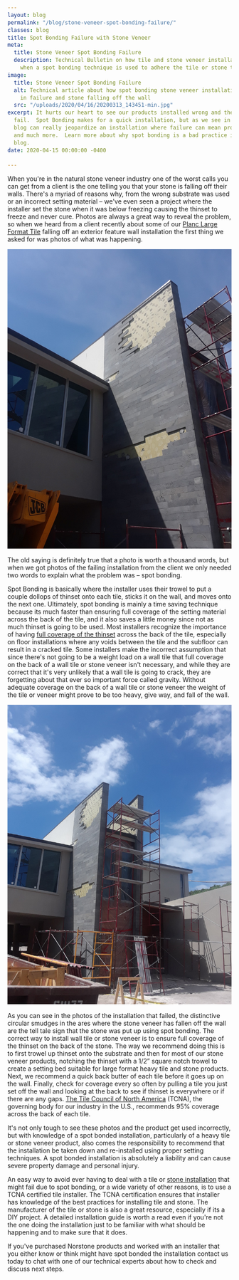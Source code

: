 ```yaml
---
layout: blog
permalink: "/blog/stone-veneer-spot-bonding-failure/"
classes: blog
title: Spot Bonding Failure with Stone Veneer
meta:
  title: Stone Veneer Spot Bonding Failure
  description: Technical Bulletin on how tile and stone veneer installations can fail
    when a spot bonding technique is used to adhere the tile or stone to the wall.
image:
  title: Stone Veneer Spot Bonding Failure
  alt: Technical article about how spot bonding stone veneer installations can result
    in failure and stone falling off the wall
  src: "/uploads/2020/04/16/20200313_143451-min.jpg"
excerpt: It hurts our heart to see our products installed wrong and then an installation
  fail.  Spot Bonding makes for a quick installation, but as we see in this week's
  blog can really jeopardize an installation where failure can mean property damage
  and much more.  Learn more about why spot bonding is a bad practice in this week's
  blog.
date: 2020-04-15 00:00:00 -0400

---
```

When you're in the natural stone veneer industry one of the worst calls you can get from a client is the one telling you that your stone is falling off their walls. There's a myriad of reasons why, from the wrong substrate was used or an incorrect setting material – we've even seen a project where the installer set the stone when it was below freezing causing the thinset to freeze and never cure. Photos are always a great way to reveal the problem, so when we heard from a client recently about some of our [Planc Large Format Tile](https://www.norstoneusa.com/products/large-format-stone-veneer/) falling off an exterior feature wall installation the first thing we asked for was photos of what was happening.

![Stone Veneer Installation on an exterior feature wall failing due to a spot bonding installation technique](/uploads/2020/04/16/20200313_143451-min.jpg)

The old saying is definitely true that a photo is worth a thousand words, but when we got photos of the failing installation from the client we only needed two words to explain what the problem was – spot bonding.

Spot Bonding is basically where the installer uses their trowel to put a couple dollops of thinset onto each tile, sticks it on the wall, and moves onto the next one. Ultimately, spot bonding is mainly a time saving technique because its much faster than ensuring full coverage of the setting material across the back of the tile, and it also saves a little money since not as much thinset is going to be used. Most installers recognize the importance of having [full coverage of the thinset](https://www.norstoneusa.com/blog/thinset-coverage-for-adhering-stacked-stone-panels/) across the back of the tile, especially on floor installations where any voids between the tile and the subfloor can result in a cracked tile. Some installers make the incorrect assumption that since there's not going to be a weight load on a wall tile that full coverage on the back of a wall tile or stone veneer isn't necessary, and while they are correct that it's very unlikely that a wall tile is going to crack, they are forgetting about that ever so important force called gravity. Without adequate coverage on the back of a wall tile or stone veneer the weight of the tile or veneer might prove to be too heavy, give way, and fall of the wall.

![Norstone Planc Large Format Tile Installation on an exterior feature wall failing due to a spot bonding installation technique](/uploads/2020/04/16/20200330_135619-min.jpg)

As you can see in the photos of the installation that failed, the distinctive circular smudges in the ares where the stone veneer has fallen off the wall are the tell tale sign that the stone was put up using spot bonding. The correct way to install wall tile or stone veneer is to ensure full coverage of the thinset on the back of the stone. The way we recommend doing this is to first trowel up thinset onto the substrate and then for most of our stone veneer products, notching the thinset with a 1/2” square notch trowel to create a setting bed suitable for large format heavy tile and stone products. Next, we recommend a quick back butter of each tile before it goes up on the wall. Finally, check for coverage every so often by pulling a tile you just set off the wall and looking at the back to see if thinset is everywhere or if there are any gaps. [The Tile Council of North America](https://www.norstoneusa.com/blog/learning-the-best-practices-for-tile-and-stone-installations-by-the-tile-council-of-north-america/) (TCNA), the governing body for our industry in the U.S., recommends 95% coverage across the back of each tile.

It's not only tough to see these photos and the product get used incorrectly, but with knowledge of a spot bonded installation, particularly of a heavy tile or stone veneer product, also comes the responsibility to recommend that the installation be taken down and re-installed using proper setting techniques. A spot bonded installation is absolutely a liability and can cause severe property damage and personal injury.

An easy way to avoid ever having to deal with a tile or [stone installation](https://www.norstoneusa.com/how-to-install-stacked-stone/) that might fail due to spot bonding, or a wide variety of other reasons, is to use a TCNA certified tile installer. The TCNA certification ensures that installer has knowledge of the best practices for installing tile and stone. The manufacturer of the tile or stone is also a great resource, especially if its a DIY project. A detailed installation guide is worth a read even if you're not the one doing the installation just to be familiar with what should be happening and to make sure that it does.

If you've purchased Norstone products and worked with an installer that you either know or think might have spot bonded the installation contact us today to chat with one of our technical experts about how to check and discuss next steps.